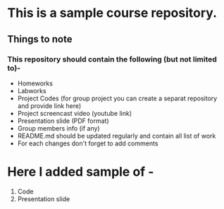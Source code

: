 # This is a sample course repository.
## Things to note
### This repository should contain the following (but not limited to)-
- Homeworks 
- Labworks
- Project Codes (for group project you can create a separat repository and provide link here)
- Project screencast video (youtube link)
- Presentation slide (PDF format)
- Group members info (if any) 
- README.md should be updated regularly and contain all list of work
- For each changes don't forget to add comments

# Here I added sample of -
1. Code
2. Presentation slide
